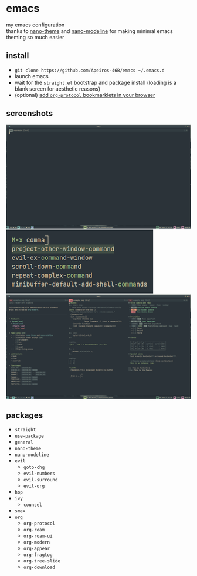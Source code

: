 # emacs

my emacs configuration  
thanks to [nano-theme](https://github.com/rougier/nano-theme) and [nano-modeline](https://github.com/rougier/nano-modeline) for making minimal emacs theming so much easier

## install

- `git clone https://github.com/Apeiros-46B/emacs ~/.emacs.d`
- launch emacs
- wait for the `straight.el` bootstrap and package install (loading is a blank screen for aesthetic reasons)
- (optional) [add `org-protocol` bookmarklets in your browser](org_protocol.md)

## screenshots

![start](assets/start.png)
![ivy](assets/ivy.png)
![org](assets/org.png)

## packages

- `straight`
- `use-package`
- `general`
- `nano-theme`
- `nano-modeline`
- `evil`
  - `goto-chg`
  - `evil-numbers`
  - `evil-surround`
  - `evil-org`
- `hop`
- `ivy`
  - `counsel`
- `smex`
- `org`
  - `org-protocol`
  - `org-roam`
  - `org-roam-ui`
  - `org-modern`
  - `org-appear`
  - `org-fragtog`
  - `org-tree-slide`
  - `org-download`
